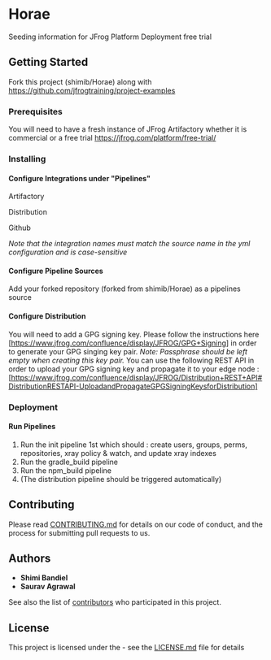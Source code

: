 # Horae

Seeding information for JFrog Platform Deployment free trial

## Getting Started

Fork this project (shimib/Horae) along with https://github.com/jfrogtraining/project-examples

### Prerequisites

You will need to have a fresh instance of JFrog Artifactory whether it is commercial or a free trial
https://jfrog.com/platform/free-trial/


### Installing

#### Configure Integrations under "Pipelines"
  Artifactory
  
  Distribution
  
  Github
  
 *Note that the integration names must match the source name in the yml configuration and is case-sensitive*
 
 
#### Configure Pipeline Sources
  Add your forked repository (forked from shimib/Horae) as a pipelines source
  
#### Configure Distribution
  You will need to add a GPG signing key. Please follow the instructions here [https://www.jfrog.com/confluence/display/JFROG/GPG+Signing] in order to generate your
  GPG singing key pair. *Note: Passphrase should be left empty when creating this key pair.*
  You can use the following REST API in order to upload your GPG signing key and propagate it to your edge node : [https://www.jfrog.com/confluence/display/JFROG/Distribution+REST+API#DistributionRESTAPI-UploadandPropagateGPGSigningKeysforDistribution]
 

### Deployment

#### Run Pipelines
  1. Run the init pipeline 1st which should : create users, groups, perms, repositories, xray policy & watch, and update xray indexes
  2. Run the gradle_build pipeline
  3. Run the npm_build pipeline
  4. (The distribution pipeline should be triggered automatically)

## Contributing

Please read [CONTRIBUTING.md](https://gist.github.com/PurpleBooth/b24679402957c63ec426) for details on our code of conduct, and the process for submitting pull requests to us.

## Authors

* **Shimi Bandiel**
* **Saurav Agrawal**

See also the list of [contributors](https://github.com/your/project/contributors) who participated in this project.

## License

This project is licensed under the - see the [LICENSE.md](LICENSE.md) file for details
